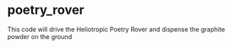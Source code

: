 # poetry_rover
This code will drive the Heliotropic Poetry Rover and dispense the graphite powder on the ground 

